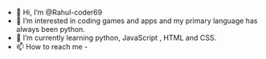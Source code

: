 - 👋 Hi, I’m @Rahul-coder69
- 👀 I’m interested in coding games and apps and my primary language has always been python.
- 🌱 I’m currently learning python, JavaScript , HTML and CSS.
- 📫 How to reach me - 

<!---
Rahul-coder69/Rahul-coder69 is a ✨ special ✨ repository because its `README.md` (this file) appears on your GitHub profile.
You can click the Preview link to take a look at your changes.
--->
